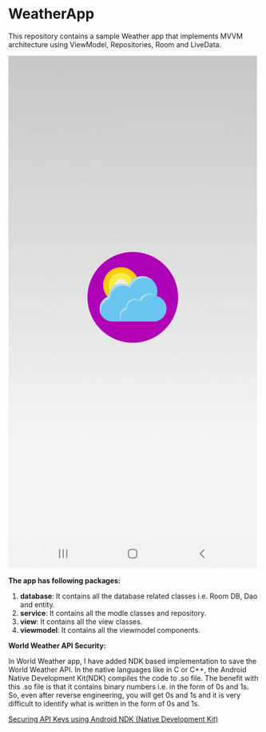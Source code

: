 # WeatherApp

This repository contains a sample Weather app that implements MVVM architecture using ViewModel, Repositories, Room and LiveData.

<img src="https://github.com/kk-amit/WeatherApp/blob/development/screenshot/app.gif">

**The app has following packages:**

1. **database**: It contains all the database related classes i.e. Room DB, Dao and entity.
2. **service**: It contains all the modle classes and repository.
3. **view**: It contains all the view classes.
3. **viewmodel**: It contains all the viewmodel components.

**World Weather API Security:**

In World Weather app, I have added NDK based implementation to save the World Weather API.  In the native languages like in C or C++, the Android Native Development Kit(NDK) compiles the code to .so file. The benefit with this .so file is that it contains binary numbers i.e. in the form of 0s and 1s. So, even after reverse engineering, you will get 0s and 1s and it is very difficult to identify what is written in the form of 0s and 1s.

[Securing API Keys using Android NDK (Native Development Kit)](https://blog.mindorks.com/securing-api-keys-using-android-ndk)